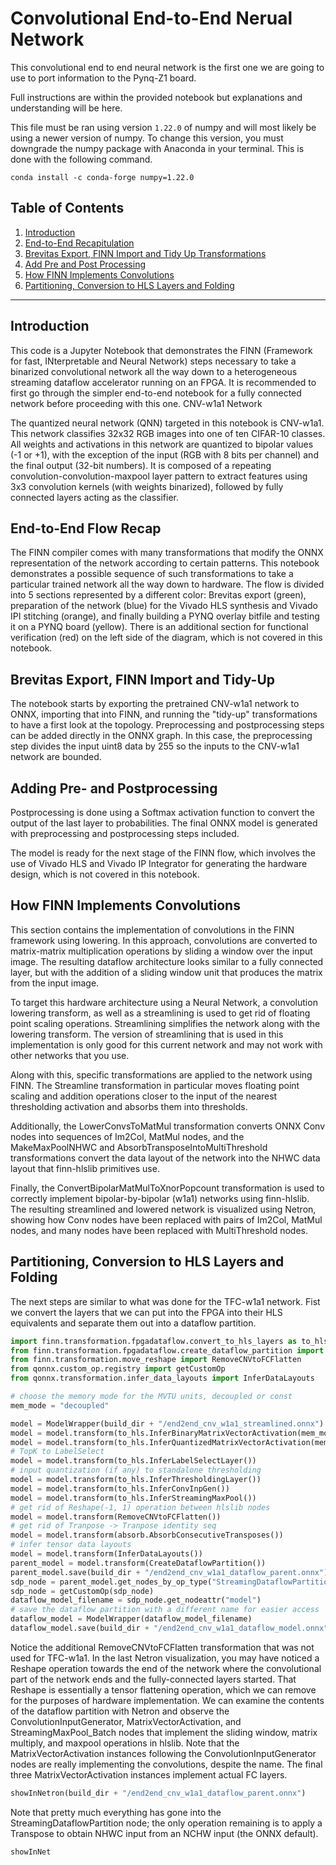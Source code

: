 # Convolutional End-to-End Nerual Network

This convolutional end to end neural network is the first one we are going to use to port information to the Pynq-Z1 board.

Full instructions are within the provided notebook but explanations and understanding will be here.

This file must be ran using version `1.22.0` of numpy and will most likely be using a newer version of numpy. To change this version, you must downgrade the numpy package with Anaconda in your terminal. This is done with the following command.

```
conda install -c conda-forge numpy=1.22.0
```

## Table of Contents

1. [Introduction]()
2. [End-to-End Recapitulation]()
3. [Brevitas Export, FINN Import and Tidy Up Transformations]()
4. [Add Pre and Post Processing]()
5. [How FINN Implements Convolutions]()
6. [Partitioning, Conversion to HLS Layers and Folding]()

---


## Introduction

This code is a Jupyter Notebook that demonstrates the FINN (Framework for fast, INterpretable and Neural Network) steps necessary to take a binarized convolutional network all the way down to a heterogeneous streaming dataflow accelerator running on an FPGA. It is recommended to first go through the simpler end-to-end notebook for a fully connected network before proceeding with this one.
CNV-w1a1 Network

The quantized neural network (QNN) targeted in this notebook is CNV-w1a1. This network classifies 32x32 RGB images into one of ten CIFAR-10 classes. All weights and activations in this network are quantized to bipolar values (-1 or +1), with the exception of the input (RGB with 8 bits per channel) and the final output (32-bit numbers). It is composed of a repeating convolution-convolution-maxpool layer pattern to extract features using 3x3 convolution kernels (with weights binarized), followed by fully connected layers acting as the classifier.

## End-to-End Flow Recap

The FINN compiler comes with many transformations that modify the ONNX representation of the network according to certain patterns. This notebook demonstrates a possible sequence of such transformations to take a particular trained network all the way down to hardware. The flow is divided into 5 sections represented by a different color: Brevitas export (green), preparation of the network (blue) for the Vivado HLS synthesis and Vivado IPI stitching (orange), and finally building a PYNQ overlay bitfile and testing it on a PYNQ board (yellow). There is an additional section for functional verification (red) on the left side of the diagram, which is not covered in this notebook.

## Brevitas Export, FINN Import and Tidy-Up

The notebook starts by exporting the pretrained CNV-w1a1 network to ONNX, importing that into FINN, and running the "tidy-up" transformations to have a first look at the topology. Preprocessing and postprocessing steps can be added directly in the ONNX graph. In this case, the preprocessing step divides the input uint8 data by 255 so the inputs to the CNV-w1a1 network are bounded.


## Adding Pre- and Postprocessing

Postprocessing is done using a Softmax activation function to convert the output of the last layer to probabilities. The final ONNX model is generated with preprocessing and postprocessing steps included. 

The model is ready for the next stage of the FINN flow, which involves the use of Vivado HLS and Vivado IP Integrator for generating the hardware design, which is not covered in this notebook.

## How FINN Implements Convolutions

This section contains the implementation of convolutions in the FINN framework using lowering.  In this approach, convolutions are converted to matrix-matrix multiplication operations by sliding a window over the input image. The resulting dataflow architecture looks similar to a fully connected layer, but with the addition of a sliding window unit that produces the matrix from the input image.

To target this hardware architecture using a Neural Network, a convolution lowering transform, as well as a streamlining is used to get rid of floating point scaling operations. Streamlining simplifies the network along with the lowering transform. The version of streamlining that is used in this implementation is only good for this current network and may not work with other networks that you use.

Along with this, specific transformations are applied to the network using FINN. The Streamline transformation in particular moves floating point scaling and addition operations closer to the input of the nearest thresholding activation and absorbs them into thresholds. 

Additionally, the LowerConvsToMatMul transformation converts ONNX Conv nodes into sequences of Im2Col, MatMul nodes, and the MakeMaxPoolNHWC and AbsorbTransposeIntoMultiThreshold transformations convert the data layout of the network into the NHWC data layout that finn-hlslib primitives use.

Finally, the ConvertBipolarMatMulToXnorPopcount transformation is used to correctly implement bipolar-by-bipolar (w1a1) networks using finn-hlslib. The resulting streamlined and lowered network is visualized using Netron, showing how Conv nodes have been replaced with pairs of Im2Col, MatMul nodes, and many nodes have been replaced with MultiThreshold nodes.

## Partitioning, Conversion to HLS Layers and Folding

The next steps are similar to what was done for the TFC-w1a1 network. Fist we convert the layers that we can put into the FPGA into their HLS equivalents and separate them out into a dataflow partition.

```Python
import finn.transformation.fpgadataflow.convert_to_hls_layers as to_hls
from finn.transformation.fpgadataflow.create_dataflow_partition import CreateDataflowPartition
from finn.transformation.move_reshape import RemoveCNVtoFCFlatten
from qonnx.custom_op.registry import getCustomOp
from qonnx.transformation.infer_data_layouts import InferDataLayouts

# choose the memory mode for the MVTU units, decoupled or const
mem_mode = "decoupled"

model = ModelWrapper(build_dir + "/end2end_cnv_w1a1_streamlined.onnx")
model = model.transform(to_hls.InferBinaryMatrixVectorActivation(mem_mode))
model = model.transform(to_hls.InferQuantizedMatrixVectorActivation(mem_mode))
# TopK to LabelSelect
model = model.transform(to_hls.InferLabelSelectLayer())
# input quantization (if any) to standalone thresholding
model = model.transform(to_hls.InferThresholdingLayer())
model = model.transform(to_hls.InferConvInpGen())
model = model.transform(to_hls.InferStreamingMaxPool())
# get rid of Reshape(-1, 1) operation between hlslib nodes
model = model.transform(RemoveCNVtoFCFlatten())
# get rid of Tranpose -> Tranpose identity seq
model = model.transform(absorb.AbsorbConsecutiveTransposes())
# infer tensor data layouts
model = model.transform(InferDataLayouts())
parent_model = model.transform(CreateDataflowPartition())
parent_model.save(build_dir + "/end2end_cnv_w1a1_dataflow_parent.onnx")
sdp_node = parent_model.get_nodes_by_op_type("StreamingDataflowPartition")[0]
sdp_node = getCustomOp(sdp_node)
dataflow_model_filename = sdp_node.get_nodeattr("model")
# save the dataflow partition with a different name for easier access
dataflow_model = ModelWrapper(dataflow_model_filename)
dataflow_model.save(build_dir + "/end2end_cnv_w1a1_dataflow_model.onnx")
```

Notice the additional RemoveCNVtoFCFlatten transformation that was not used for TFC-w1a1. In the last Netron visualization, you may have noticed a Reshape operation towards the end of the network where the convolutional part of the network ends and the fully-connected layers started. That Reshape is essentially a tensor flattening operation, which we can remove for the purposes of hardware implementation. We can examine the contents of the dataflow partition with Netron and observe the ConvolutionInputGenerator, MatrixVectorActivation, and StreamingMaxPool\_Batch nodes that implement the sliding window, matrix multiply, and maxpool operations in hlslib. Note that the MatrixVectorActivation instances following the ConvolutionInputGenerator nodes are really implementing the convolutions, despite the name. The final three MatrixVectorActivation instances implement actual FC layers.

```Python
showInNetron(build_dir + "/end2end_cnv_w1a1_dataflow_parent.onnx")
```

Note that pretty much everything has gone into the StreamingDataflowPartition node; the only operation remaining is to apply a Transpose to obtain NHWC input from an NCHW input (the ONNX default).

```python
showInNet
```

